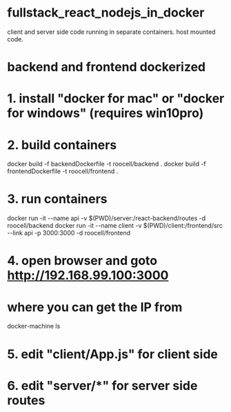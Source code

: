 # fullstack_react_nodejs_in_docker
client and server side code running in separate containers. host mounted code.

# backend and frontend dockerized
# 1. install "docker for mac" or "docker for windows" (requires win10pro)
# 2. build containers

docker build -f backendDockerfile -t roocell/backend .
docker build -f frontendDockerfile -t roocell/frontend .

# 3. run containers
docker run -it --name api -v $(PWD)/server:/react-backend/routes -d roocell/backend
docker run -it --name client -v $(PWD)/client:/frontend/src --link api -p 3000:3000 -d roocell/frontend

# 4. open browser and goto http://192.168.99.100:3000
#     where you can get the IP from
docker-machine ls

# 5. edit "client/App.js" for client side

# 6. edit "server/*" for server side routes

